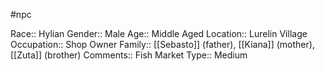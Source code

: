 #npc 

Race:: Hylian
Gender:: Male
Age:: Middle Aged
Location:: Lurelin Village
Occupation:: Shop Owner
Family:: [[Sebasto]] (father), [[Kiana]] (mother), [[Zuta]] (brother)
Comments:: Fish Market
Type:: Medium

